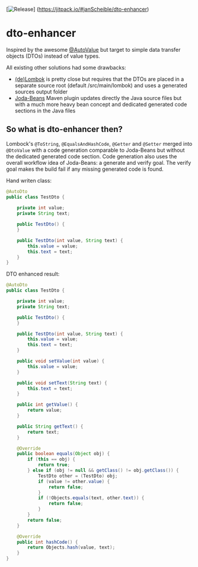 [![Release](https://jitpack.io/v/User/Repo.svg)]
(https://jitpack.io/#janScheible/dto-enhancer)

# dto-enhancer

Inspired by the awesome [@AutoValue](https://github.com/google/auto/tree/master/value) but target to simple data transfer objects (DTOs) instead of value types.

All existing other solutions had some drawbacks:
- [(de)Lombok](https://projectlombok.org/) is pretty close but requires that the DTOs are placed in a separate source root (default /src/main/lombok) and uses a generated sources output folder
- [Joda-Beans](http://www.joda.org/joda-beans/) Maven plugin updates directly the Java source files but with a much more heavy bean concept and dedicated generated code sections in the Java files

## So what is dto-enhancer then?

Lombock's `@ToString`, `@EqualsAndHashCode`, `@Getter` and `@Setter` merged into `@DtoValue` with a code generation comparable to Joda-Beans but without the dedicated generated code section. Code generation also uses the overall workflow idea of Joda-Beans: a generate and verify goal. The verify goal makes the build fail if any missing generated code is found.

Hand writen class:
```java
@AutoDto
public class TestDto {
    
    private int value;
    private String text;

    public TestDto() {
    }

    public TestDto(int value, String text) {
        this.value = value;
        this.text = text;
    }    
}
```

DTO enhanced result:
```java
@AutoDto
public class TestDto {

    private int value;
    private String text;

    public TestDto() {
    }

    public TestDto(int value, String text) {
        this.value = value;
        this.text = text;
    }

    public void setValue(int value) {
        this.value = value;
    }

    public void setText(String text) {
        this.text = text;
    }

    public int getValue() {
        return value;
    }

    public String getText() {
        return text;
    }

    @Override
    public boolean equals(Object obj) {
        if (this == obj) {
            return true;
        } else if (obj != null && getClass() != obj.getClass()) {
            TestDto other = (TestDto) obj;
            if (value != other.value) {
                return false;
            }
            if (!Objects.equals(text, other.text)) {
                return false;
            }
        }
        return false;
    }

    @Override
    public int hashCode() {
        return Objects.hash(value, text);
    }
}
```
